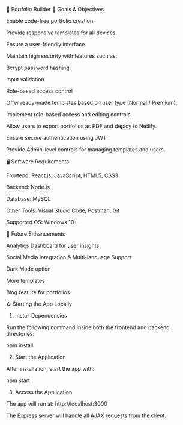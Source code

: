 📌 Portfolio Builder
🎯 Goals & Objectives

Enable code-free portfolio creation.

Provide responsive templates for all devices.

Ensure a user-friendly interface.

Maintain high security with features such as:

Bcrypt password hashing

Input validation

Role-based access control

Offer ready-made templates based on user type (Normal / Premium).

Implement role-based access and editing controls.

Allow users to export portfolios as PDF and deploy to Netlify.

Ensure secure authentication using JWT.

Provide Admin-level controls for managing templates and users.

🖥️ Software Requirements

Frontend: React.js, JavaScript, HTML5, CSS3

Backend: Node.js

Database: MySQL

Other Tools: Visual Studio Code, Postman, Git

Supported OS: Windows 10+

🚀 Future Enhancements

Analytics Dashboard for user insights

Social Media Integration & Multi-language Support

Dark Mode option

More templates

Blog feature for portfolios

⚙️ Starting the App Locally
1. Install Dependencies

Run the following command inside both the frontend and backend directories:

npm install

2. Start the Application

After installation, start the app with:

npm start

3. Access the Application

The app will run at: http://localhost:3000

The Express server will handle all AJAX requests from the client.
